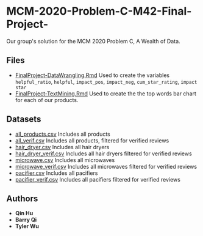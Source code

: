 # MCM-2020-Problem-C-M42-Final-Project-
Our group's solution for the MCM 2020 Problem C, A Wealth of Data.

## Files
* [FinalProject-DataWrangling.Rmd](https://github.com/tylerwu2222/MCM-2020-Problem-C-M42-Final-Project-/blob/master/FinalProject-DataWrangling.Rmd) Used to create the variables `helpful_ratio`, `helpful`, `impact_pos`, `impact_neg`, `cum_star_rating`, `impact star`
* [FinalProject-TextMining.Rmd](https://github.com/tylerwu2222/MCM-2020-Problem-C-M42-Final-Project-/blob/master/FinalProject-TextMining.Rmd) Used to create the the top words bar chart for each of our products.
## Datasets
* [all_products.csv](https://github.com/tylerwu2222/MCM-2020-Problem-C-M42-Final-Project-/blob/master/all_products.csv) Includes all products
* [all_verif.csv](https://github.com/tylerwu2222/MCM-2020-Problem-C-M42-Final-Project-/blob/master/all_verif.csv) Includes all products, filtered for verified reviews
* [hair_dryer.csv](https://github.com/tylerwu2222/MCM-2020-Problem-C-M42-Final-Project-/blob/master/hair_dryer.csv) Includes all hair dryers
* [hair_dryer_verif.csv](https://github.com/tylerwu2222/MCM-2020-Problem-C-M42-Final-Project-/blob/master/hair_dryer_verif.csv) Includes all hair dryers filtered for verified reviews
* [microwave.csv](https://github.com/tylerwu2222/MCM-2020-Problem-C-M42-Final-Project-/blob/master/microwave.csv) Includes all microwaves
* [microwave_verif.csv](https://github.com/tylerwu2222/MCM-2020-Problem-C-M42-Final-Project-/blob/master/microwave_verif.csv) Includes all microwaves filtered for verified reviews
* [pacifier.csv](https://github.com/tylerwu2222/MCM-2020-Problem-C-M42-Final-Project-/blob/master/pacifier.csv) Includes all pacifiers
* [pacifier_verif.csv](https://github.com/tylerwu2222/MCM-2020-Problem-C-M42-Final-Project-/blob/master/pacifier_verif.csv) Includes all pacifiers filtered for verified reviews

## Authors
* **Qin Hu**
* **Barry Qi**
* **Tyler Wu**

